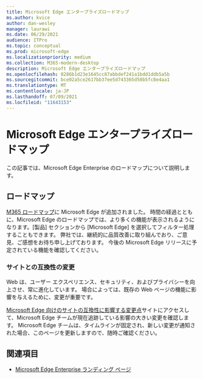 ```yaml
---
title: Microsoft Edge エンタープライズロードマップ
ms.author: kvice
author: dan-wesley
manager: laurawi
ms.date: 06/29/2021
audience: ITPro
ms.topic: conceptual
ms.prod: microsoft-edge
ms.localizationpriority: medium
ms.collection: M365-modern-desktop
description: Microsoft Edge エンタープライズロードマップ
ms.openlocfilehash: 0286b1d23e1645cc87abbdef241a1bdd1ddb5a5b
ms.sourcegitcommit: bce02a5ce2617bb37ee5d743365d50b5fc8e4aa1
ms.translationtype: MT
ms.contentlocale: ja-JP
ms.lasthandoff: 07/09/2021
ms.locfileid: "11643153"
---
```

# <a name="microsoft-edge-enterprise-roadmap"></a>Microsoft Edge エンタープライズロードマップ

この記事では、Microsoft Edge Enterprise のロードマップについて説明します。

## <a name="roadmap"></a>ロードマップ

[M365 ロードマップ](https://www.microsoft.com/microsoft-365/roadmap?filters=&searchterms=Microsoft%2CEdge)に Microsoft Edge が追加されました。 時間の経過とともに、Microsoft Edge のロードマップでは、より多くの機能が表示されるようになります。[製品] セクションから [Microsoft Edge] を選択してフィルター処理することもできます。 弊社では、継続的に品質改善に取り組んでおり、ご意見、ご感想をお待ち申し上げております。 今後の Microsoft Edge リリースに予定されている機能を確認してください。 

### <a name="site-compatibility-changes"></a>サイトとの互換性の変更

Web は、ユーザー エクスペリエンス、セキュリティ、およびプライバシーを向上させ、常に進化しています。 場合によっては、既存の Web ページの機能に影響を与えるために、変更が重要です。

[Microsoft Edge 向けのサイトの互換性に影響する変更点](/microsoft-edge/web-platform/site-impacting-changes)サイトにアクセスして、Microsoft Edge チームが現在追跡している影響の大きい変更を確認します。 Microsoft Edge チームは、タイムラインが固定され、新しい変更が通知された場合、このページを更新しますので、随時ご確認ください。

## <a name="see-also"></a>関連項目

- [Microsoft Edge Enterprise ランディング ページ](https://aka.ms/EdgeEnterprise)